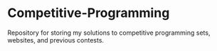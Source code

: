 # Competitive-Programming
Repository for storing my solutions to competitive programming sets, websites, and previous contests.
